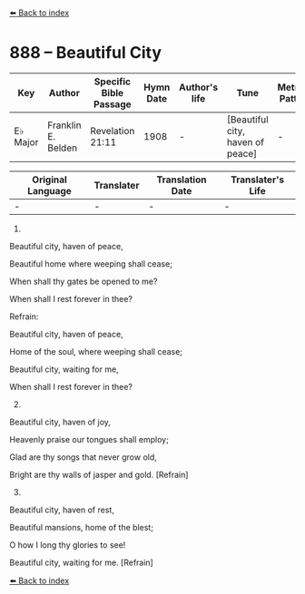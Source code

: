 [⬅️ Back to index](../README.md)

# 888 – Beautiful City

Key | Author   | Specific Bible Passage     |Hymn Date |Author's life |Tune |Metrical Pattern   |Composer/Source
-- | --------- | ---------------------------|----------|--------------|-----|-------------------|-------------  
E♭ Major |Franklin E. Belden |Revelation 21:11 |1908 |- |[Beautiful city, haven of peace] |- |James R. Murray

Original Language | Translater | Translation Date   | Translater's Life  
----------------- | --------- | --------------------|-------------     
\- |- |- |-




1.

Beautiful city, haven of peace,

Beautiful home where weeping shall cease;

When shall thy gates be opened to me?

When shall I rest forever in thee?



Refrain:

Beautiful city, haven of peace,

Home of the soul, where weeping shall cease;

Beautiful city, waiting for me,

When shall I rest forever in thee?



2.

Beautiful city, haven of joy,

Heavenly praise our tongues shall employ;

Glad are thy songs that never grow old,

Bright are thy walls of jasper and gold.  [Refrain]



3.

Beautiful city, haven of rest,

Beautiful mansions, home of the blest;

O how I long thy glories to see!

Beautiful city, waiting for me.  [Refrain]



[⬅️ Back to index](../README.md)
